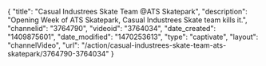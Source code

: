 {
    "title": "Casual Industrees Skate Team @ATS Skatepark",
    "description": "Opening Week of ATS Skatepark, Casual Industrees Skate team kills it.",
    "channelid": "3764790",
    "videoid": "3764034",
    "date_created": "1409875601",
    "date_modified": "1470253613",
    "type": "captivate",
    "layout": "channelVideo",
    "url": "\/action\/casual-industrees-skate-team-ats-skatepark\/3764790-3764034"
}